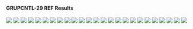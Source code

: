 #### GRUPCNTL-29 REF Results

![](REF/GRUPCNTL-29-Bottom_Hole_Pressure.png)
![](REF/GRUPCNTL-29-Field_Production_Comparison_Plot.png)
![](REF/GRUPCNTL-29-Field_Sales_Gas_Production_Comparison_Plot.png)
![](REF/GRUPCNTL-29-Field_Water_Injection_Comparison_Plot.png)
![](REF/GRUPCNTL-29-Gas_Injection_Volumes.png)
![](REF/GRUPCNTL-29-Group_Gas_Injection.png)
![](REF/GRUPCNTL-29-Group_INJE_Gas_Injection_Comparison_Plot.png)
![](REF/GRUPCNTL-29-Group_INJE_Water_Injection_Comparison_Plot.png)
![](REF/GRUPCNTL-29-Group_PROD_Production_Comparison_Plot.png)
![](REF/GRUPCNTL-29-Group_Water_Injection.png)
![](REF/GRUPCNTL-29-Well_INJ1_Gas_Injection_Comparison_Plot.png)
![](REF/GRUPCNTL-29-Well_INJ1_Water_Injection_Performance.png)
![](REF/GRUPCNTL-29-Well_INJ2_Water_Injection_Performance.png)
![](REF/GRUPCNTL-29-Well_PROD1_Pressure_Comparison_Plot.png)
![](REF/GRUPCNTL-29-Well_PROD1_Production_and_Mode_of_Control_Plot.png)
![](REF/GRUPCNTL-29-Well_PROD1_Production_Performance.png)
![](REF/GRUPCNTL-29-Well_PROD2_Pressure_Comparison_Plot.png)
![](REF/GRUPCNTL-29-Well_PROD2_Production_and_Mode_of_Control_Plot.png)
![](REF/GRUPCNTL-29-Well_PROD2_Production_Performance.png)
![](REF/GRUPCNTL-29-Well_PROD3_Pressure_Comparison_Plot.png)
![](REF/GRUPCNTL-29-Well_PROD3_Production_and_Mode_of_Control_Plot.png)
![](REF/GRUPCNTL-29-Well_PROD3_Production_Performance.png)
![](REF/GRUPCNTL-29-Well_PROD4_Pressure_Comparison_Plot.png)
![](REF/GRUPCNTL-29-Well_PROD4_Production_and_Mode_of_Control_Plot.png)
![](REF/GRUPCNTL-29-Well_PROD4_Production_Performance.png)
